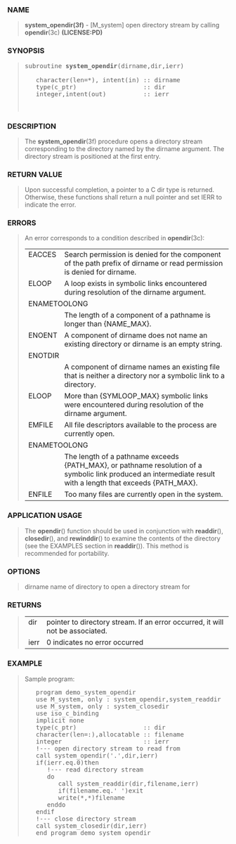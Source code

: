 <?
<body>
<!DOCTYPE html PUBLIC "-//W3C//DTD XHTML 1.0 Transitional//EN"
    "http://www.w3.org/TR/xhtml1/DTD/xhtml1-transitional.dtd">

<html xmlns="http://www.w3.org/1999/xhtml">
<head>
  <meta name="generator" content="HTML Tidy for Cygwin (vers 25 March 2009), see www.w3.org" />

  <title></title>
</head>

<body>
  <div id="Container">
    <div id="Content">
      <div class="c126"></div><a name="0"></a>

      <h3><a name="0">NAME</a></h3>

      <blockquote>
        <b>system_opendir(3f)</b> - [M_system] open directory stream by calling <b>opendir</b>(3c) <b>(LICENSE:PD)</b>
      </blockquote><a name="contents" id="contents"></a>

      <h3><a name="11">SYNOPSIS</a></h3>

      <blockquote>
        <pre>
subroutine <b>system_opendir</b>(dirname,dir,ierr)
<br />   character(len=*), intent(in) :: dirname
   type(c_ptr)                  :: dir
   integer,intent(out)          :: ierr
<br />
</pre>
      </blockquote><a name="2"></a>

      <h3><a name="2">DESCRIPTION</a></h3>

      <blockquote>
        The <b>system_opendir</b>(3f) procedure opens a directory stream corresponding to the directory named by the dirname argument. The directory stream
        is positioned at the first entry.
      </blockquote><a name="3"></a>

      <h3><a name="3">RETURN VALUE</a></h3>

      <blockquote>
        Upon successful completion, a pointer to a C dir type is returned. Otherwise, these functions shall return a null pointer and set IERR to indicate
        the error.
      </blockquote><a name="4"></a>

      <h3><a name="4">ERRORS</a></h3>

      <blockquote>
        <p>An error corresponds to a condition described in <b>opendir</b>(3c):</p>

        <table cellpadding="3">
          <tr valign="top">
            <td class="c127" width="6%" nowrap="nowrap">EACCES</td>

            <td valign="bottom">Search permission is denied for the component of the path prefix of dirname or read permission is denied for dirname.</td>
          </tr>

          <tr valign="top">
            <td class="c127" width="6%" nowrap="nowrap">ELOOP</td>

            <td valign="bottom">A loop exists in symbolic links encountered during resolution of the dirname argument.</td>
          </tr>

          <tr valign="top">
            <td class="c127" colspan="2">ENAMETOOLONG</td>
          </tr>

          <tr valign="top">
            <td width="6%"></td>

            <td>The length of a component of a pathname is longer than {NAME_MAX}.</td>
          </tr>

          <tr valign="top">
            <td class="c127" width="6%" nowrap="nowrap">ENOENT</td>

            <td valign="bottom">A component of dirname does not name an existing directory or dirname is an empty string.</td>
          </tr>

          <tr valign="top">
            <td class="c127" colspan="2">ENOTDIR</td>
          </tr>

          <tr valign="top">
            <td width="6%"></td>

            <td>A component of dirname names an existing file that is neither a directory nor a symbolic link to a directory.</td>
          </tr>

          <tr valign="top">
            <td class="c127" width="6%" nowrap="nowrap">ELOOP</td>

            <td valign="bottom">More than {SYMLOOP_MAX} symbolic links were encountered during resolution of the dirname argument.</td>
          </tr>

          <tr valign="top">
            <td class="c127" width="6%" nowrap="nowrap">EMFILE</td>

            <td valign="bottom">All file descriptors available to the process are currently open.</td>
          </tr>

          <tr valign="top">
            <td class="c127" colspan="2">ENAMETOOLONG</td>
          </tr>

          <tr valign="top">
            <td width="6%"></td>

            <td>The length of a pathname exceeds {PATH_MAX}, or pathname resolution of a symbolic link produced an intermediate result with a length that
            exceeds {PATH_MAX}.</td>
          </tr>

          <tr valign="top">
            <td class="c127" width="6%" nowrap="nowrap">ENFILE</td>

            <td valign="bottom">Too many files are currently open in the system.</td>
          </tr>
        </table>
      </blockquote><a name="5"></a>

      <h3><a name="5">APPLICATION USAGE</a></h3>

      <blockquote>
        The <b>opendir</b>() function should be used in conjunction with <b>readdir</b>(), <b>closedir</b>(), and <b>rewinddir</b>() to examine the contents
        of the directory (see the EXAMPLES section in <b>readdir</b>()). This method is recommended for portability.
      </blockquote><a name="6"></a>

      <h3><a name="6">OPTIONS</a></h3>

      <blockquote>
        dirname name of directory to open a directory stream for
      </blockquote><a name="7"></a>

      <h3><a name="7">RETURNS</a></h3>

      <blockquote>
        <table cellpadding="3">
          <tr valign="top">
            <td class="c127" width="6%" nowrap="nowrap">dir</td>

            <td valign="bottom">pointer to directory stream. If an error occurred, it will not be associated.</td>
          </tr>

          <tr valign="top">
            <td class="c127" width="6%" nowrap="nowrap">ierr</td>

            <td valign="bottom">0 indicates no error occurred</td>
          </tr>
        </table>
      </blockquote><a name="8"></a>

      <h3><a name="8">EXAMPLE</a></h3>

      <blockquote>
        Sample program:
        <pre>
   program demo_system_opendir
   use M_system, only : system_opendir,system_readdir
   use M_system, only : system_closedir
   use iso_c_binding
   implicit none
   type(c_ptr)                  :: dir
   character(len=:),allocatable :: filename
   integer                      :: ierr
   !--- open directory stream to read from
   call system_opendir('.',dir,ierr)
   if(ierr.eq.0)then
      !--- read directory stream
      do
         call system_readdir(dir,filename,ierr)
         if(filename.eq.' ')exit
         write(*,*)filename
      enddo
   endif
   !--- close directory stream
   call system_closedir(dir,ierr)
   end program demo_system_opendir
</pre>
      </blockquote><a name="9"></a>
    </div>
  </div>
</body>
</html>
